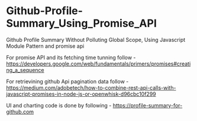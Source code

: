 # Github-Profile-Summary_Using_Promise_API
Github Profile Summary Without Polluting Global Scope, Using Javascript Module Pattern  and promise api

For promise API and its fetching time tunning follow - https://developers.google.com/web/fundamentals/primers/promises#creating_a_sequence

For retrievining github Api pagination data follow - https://medium.com/adobetech/how-to-combine-rest-api-calls-with-javascript-promises-in-node-js-or-openwhisk-d96cbc10f299

UI and charting code  is done by following -  https://profile-summary-for-github.com
